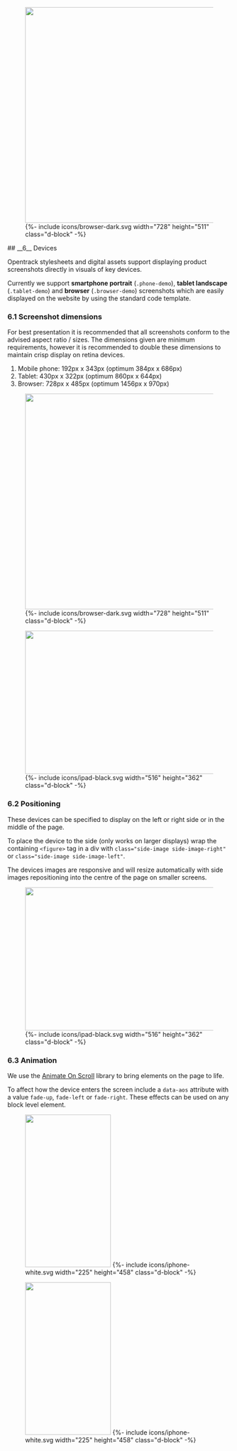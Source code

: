 <div class="side-image side-browser-right my-5" data-aos="fade-left">
  <figure class="browser-demo">
    <img src="http://via.placeholder.com/728x485" class="screen" width="728" height="485">
    {%- include icons/browser-dark.svg width="728" height="511" class="d-block" -%}
  </figure>
</div>


<div class="mb-5" markdown="1" data-aos="fade-up">
## __6__ Devices

Opentrack stylesheets and digital assets support displaying product screenshots directly in visuals of key devices. 

Currently we support __smartphone portrait__ (`.phone-demo`), __tablet landscape__ (`.tablet-demo`) and __browser__ (`.browser-demo`) screenshots which are easily displayed on the website by using the standard code template. 


### 6.1 Screenshot dimensions 

For best presentation it is recommended that all screenshots conform to the advised aspect ratio / sizes. The dimensions given are minimum requirements, however it is recommended to double these dimensions to maintain crisp display on retina devices.

1. Mobile phone: 192px x 343px (optimum 384px x 686px)
2. Tablet: 430px x 322px (optimum 860px x 644px)
3. Browser: 728px x 485px (optimum 1456px x 970px)


</div>


<div class="my-5" data-aos="fade-up">
  <figure class="browser-demo">
    <img src="http://via.placeholder.com/728x485" class="screen" width="728" height="485">
    {%- include icons/browser-dark.svg width="728" height="511" class="d-block" -%}
  </figure>
</div>


<div class="side-image side-image-left tablet-shadow my-5" data-aos="fade-right">
  <figure class="tablet-demo">
    <img src="http://via.placeholder.com/430x322" class="screen" width="430" height="322">
    {%- include icons/ipad-black.svg width="516" height="362" class="d-block" -%}
  </figure>
</div>

<div class="mb-5" markdown="1" data-aos="fade-up">

### 6.2 Positioning 

These devices can be specified to display on the left or right side or in the middle of the page. 

To place the device to the side (only works on larger displays) wrap the containing `<figure>` tag in a div with `class="side-image side-image-right"` or `class="side-image side-image-left"`. 

The devices images are responsive and will resize automatically with side images repositioning into the centre of the page on smaller screens.

</div>


<div class="tablet-shadow my-5" data-aos="fade-up">
  <figure class="tablet-demo">
    <img src="http://via.placeholder.com/430x322" class="screen" width="430" height="322">
    {%- include icons/ipad-black.svg width="516" height="362" class="d-block" -%}
  </figure>
</div>

<div class="mb-5" markdown="1" data-aos="fade-up">

### 6.3 Animation

We use the [Animate On Scroll](https://github.com/michalsnik/aos) library to bring elements on the page to life.

To affect how the device enters the screen include a `data-aos` attribute with a value `fade-up`, `fade-left` or `fade-right`. These effects can be used on any block level element.

</div>

<div class="side-image side-image-right phone-shadow my-5" data-aos="fade-left">
  <figure class="phone-demo">
    <img src="http://via.placeholder.com/193x343" class="screen" width="193" height="343">
    {%- include icons/iphone-white.svg width="225" height="458" class="d-block" -%}
  </figure>
</div>
<div class="side-image side-image-left phone-shadow my-5" data-aos="fade-right">
  <figure class="phone-demo">
    <img src="{{ site.baseurl }}/assets/img/screens/night-of-the-10000.png" class="screen" width="193" height="343">
    {%- include icons/iphone-white.svg width="225" height="458" class="d-block" -%}
  </figure>
</div>





